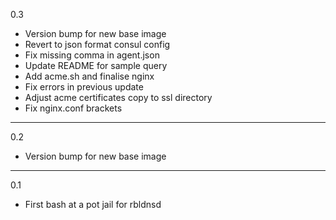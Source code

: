 0.3

* Version bump for new base image
* Revert to json format consul config
* Fix missing comma in agent.json
* Update README for sample query
* Add acme.sh and finalise nginx
* Fix errors in previous update
* Adjust acme certificates copy to ssl directory
* Fix nginx.conf brackets

---

0.2

* Version bump for new base image

---

0.1

* First bash at a pot jail for rbldnsd
